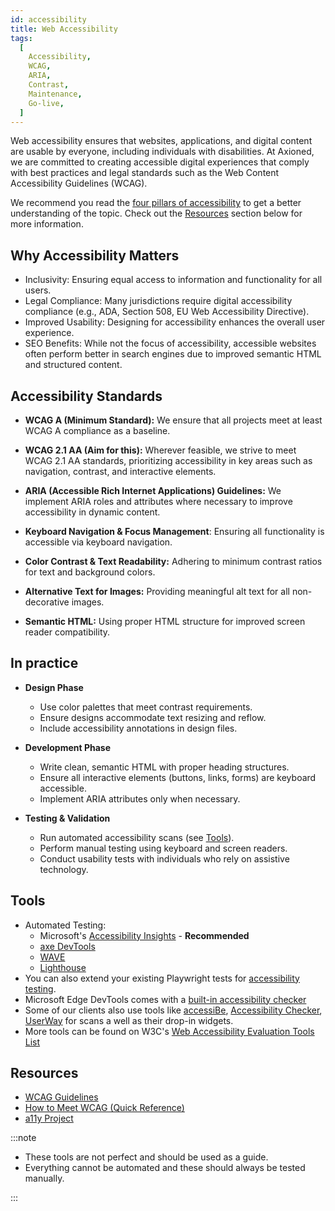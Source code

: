 ```yaml
---
id: accessibility
title: Web Accessibility
tags:
  [
    Accessibility,
    WCAG,
    ARIA,
    Contrast,
    Maintenance,
    Go-live,
  ]
---
```


Web accessibility ensures that websites, applications, and digital content are usable by everyone, including individuals with disabilities. At Axioned, we are committed to creating accessible digital experiences that comply with best practices and legal standards such as the Web Content Accessibility Guidelines (WCAG).

We recommend you read the [four pillars of accessibility](https://www.w3.org/WAI/WCAG22/Understanding/intro#understanding-the-four-principles-of-accessibility) to get a better understanding of the topic. Check out the [Resources](#resources) section below for more information.

## Why Accessibility Matters

- Inclusivity: Ensuring equal access to information and functionality for all users.
- Legal Compliance: Many jurisdictions require digital accessibility compliance (e.g., ADA, Section 508, EU Web Accessibility Directive).
- Improved Usability: Designing for accessibility enhances the overall user experience.
- SEO Benefits: While not the focus of accessibility, accessible websites often perform better in search engines due to improved semantic HTML and structured content.

## Accessibility Standards

- **WCAG A (Minimum Standard):** We ensure that all projects meet at least WCAG A compliance as a baseline.
- **WCAG 2.1 AA (Aim for this):** Wherever feasible, we strive to meet WCAG 2.1 AA standards, prioritizing accessibility in key areas such as navigation, contrast, and interactive elements.
- **ARIA (Accessible Rich Internet Applications) Guidelines:** We implement ARIA roles and attributes where necessary to improve accessibility in dynamic content.

- **Keyboard Navigation & Focus Management**: Ensuring all functionality is accessible via keyboard navigation.

- **Color Contrast & Text Readability:** Adhering to minimum contrast ratios for text and background colors.

- **Alternative Text for Images:** Providing meaningful alt text for all non-decorative images.

- **Semantic HTML:** Using proper HTML structure for improved screen reader compatibility.

## In practice

- **Design Phase**

  - Use color palettes that meet contrast requirements.
  - Ensure designs accommodate text resizing and reflow.
  - Include accessibility annotations in design files.

- **Development Phase**

  - Write clean, semantic HTML with proper heading structures.
  - Ensure all interactive elements (buttons, links, forms) are keyboard accessible.
  - Implement ARIA attributes only when necessary.

- **Testing & Validation**

  - Run automated accessibility scans (see [Tools](#tools)).
  - Perform manual testing using keyboard and screen readers.
  - Conduct usability tests with individuals who rely on assistive technology.

## Tools

- Automated Testing:
  - Microsoft's [Accessibility Insights](https://accessibilityinsights.io/) - **Recommended**
  - [axe DevTools](https://chromewebstore.google.com/detail/axe-devtools-web-accessib/lhdoppojpmngadmnindnejefpokejbdd)
  - [WAVE](https://wave.webaim.org/extension/)
  - [Lighthouse](https://chromewebstore.google.com/detail/lighthouse/blipmdconlkpinefehnmjammfjpmpbjk)
- You can also extend your existing Playwright tests for [accessibility testing](https://playwright.dev/docs/accessibility-testing).
- Microsoft Edge DevTools comes with a [built-in accessibility checker](https://learn.microsoft.com/en-us/microsoft-edge/accessibility/test)
- Some of our clients also use tools like [accessiBe](https://accessibe.com/), [Accessibility Checker](https://www.accessibilitychecker.org/), [UserWay](https://userway.org/) for scans a well as their drop-in widgets.
- More tools can be found on W3C's [Web Accessibility Evaluation Tools List](https://www.w3.org/WAI/test-evaluate/tools/list)

## Resources

- [WCAG Guidelines](https://www.w3.org/WAI/standards-guidelines/wcag/)
- [How to Meet WCAG (Quick Reference)](https://www.w3.org/WAI/WCAG22/quickref/)
- [a11y Project](https://www.a11yproject.com/)

:::note

- These tools are not perfect and should be used as a guide.
- Everything cannot be automated and these should always be tested manually.

:::
